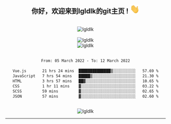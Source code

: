 <div align="center">
<h2> 你好，欢迎来到lgldlk的git主页 ! <img src="https://github.com/lgldlk/lgldlk/blob/main/gifs/Hi.gif" width="30px"></h2>
</div>

<div align="center">
 </br>
 <img src="http://aiitapp.cn:8091/?color=rgba(37,144,118,1)&shadowColor=rgba(12,16,20,1)&fontSize=120&&shadowOffsetX=9&shadowOffsetY=11" height="26px" alt="lgldlk" />
 </br>

   </br>
 <img src="https://github-readme-stats.vercel.app/api?username=lgldlk&show_icons=true&theme=gotham&locale=cn" alt="lgldlk" />
 

</br>

<img  src="http://github-readme-stats.vercel.app/api/top-langs/?username=lgldlk&show_icons=true&theme=gotham&locale=cn&layout=compact" alt="lgldlk"/>  
</br>
</br>

<!--START_SECTION:waka-->

```text
From: 05 March 2022 - To: 12 March 2022

Vue.js       21 hrs 24 mins  ██████████████▒░░░░░░░░░░   57.69 %
JavaScript   7 hrs 54 mins   █████▒░░░░░░░░░░░░░░░░░░░   21.30 %
HTML         3 hrs 57 mins   ██▓░░░░░░░░░░░░░░░░░░░░░░   10.65 %
CSS          1 hr 11 mins    ▓░░░░░░░░░░░░░░░░░░░░░░░░   03.22 %
SCSS         59 mins         ▓░░░░░░░░░░░░░░░░░░░░░░░░   02.65 %
JSON         57 mins         ▓░░░░░░░░░░░░░░░░░░░░░░░░   02.60 %
```

<!--END_SECTION:waka-->

 </br>
  <img src="https://visitor-badge.glitch.me/badge?page_id=lgldlk" alt="lgldlk" />

---

 

